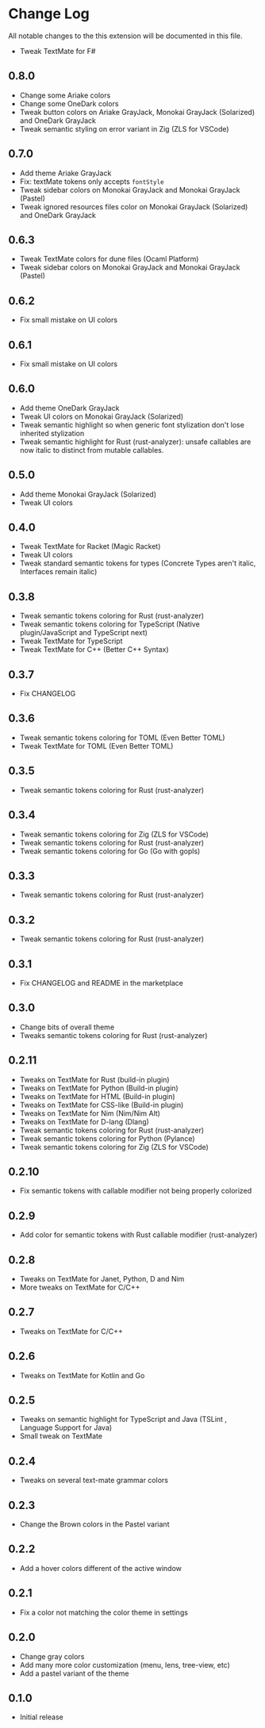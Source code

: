 # Change Log

All notable changes to the this extension will be documented in this file.

- Tweak TextMate for F#

## 0.8.0

- Change some Ariake colors
- Change some OneDark colors
- Tweak button colors on Ariake GrayJack, Monokai GrayJack (Solarized) and
  OneDark GrayJack
- Tweak semantic styling on error variant in Zig (ZLS for VSCode)

## 0.7.0

- Add theme Ariake GrayJack
- Fix: textMate tokens only accepts `fontStyle`
- Tweak sidebar colors on Monokai GrayJack and Monokai GrayJack (Pastel)
- Tweak ignored resources files color on Monokai GrayJack (Solarized) and
  OneDark GrayJack

## 0.6.3

- Tweak TextMate colors for dune files (Ocaml Platform)
- Tweak sidebar colors on Monokai GrayJack and Monokai GrayJack (Pastel)

## 0.6.2

- Fix small mistake on UI colors

## 0.6.1

- Fix small mistake on UI colors

## 0.6.0

- Add theme OneDark GrayJack
- Tweak UI colors on Monokai GrayJack (Solarized)
- Tweak semantic highlight so when generic font stylization don't lose inherited
  stylization
- Tweak semantic highlight for Rust (rust-analyzer): unsafe callables are now
  italic to distinct from mutable callables.

## 0.5.0

- Add theme Monokai GrayJack (Solarized)
- Tweak UI colors

## 0.4.0

- Tweak TextMate for Racket (Magic Racket)
- Tweak UI colors
- Tweak standard semantic tokens for types (Concrete Types aren't italic,
  Interfaces remain italic)

## 0.3.8

- Tweak semantic tokens coloring for Rust (rust-analyzer)
- Tweak semantic tokens coloring for TypeScript (Native plugin/JavaScript and
  TypeScript next)
- Tweak TextMate for TypeScript
- Tweak TextMate for C++ (Better C++ Syntax)

## 0.3.7

- Fix CHANGELOG

## 0.3.6

- Tweak semantic tokens coloring for TOML (Even Better TOML)
- Tweak TextMate for TOML (Even Better TOML)

## 0.3.5

- Tweak semantic tokens coloring for Rust (rust-analyzer)

## 0.3.4

- Tweak semantic tokens coloring for Zig (ZLS for VSCode)
- Tweak semantic tokens coloring for Rust (rust-analyzer)
- Tweak semantic tokens coloring for Go (Go with gopls)

## 0.3.3

- Tweak semantic tokens coloring for Rust (rust-analyzer)

## 0.3.2

- Tweak semantic tokens coloring for Rust (rust-analyzer)

## 0.3.1

- Fix CHANGELOG and README in the marketplace

## 0.3.0

- Change bits of overall theme
- Tweaks semantic tokens coloring for Rust (rust-analyzer)

## 0.2.11

- Tweaks on TextMate for Rust (build-in plugin)
- Tweaks on TextMate for Python (Build-in plugin)
- Tweaks on TextMate for HTML (Build-in plugin)
- Tweaks on TextMate for CSS-like (Build-in plugin)
- Tweaks on TextMate for Nim (Nim/Nim Alt)
- Tweaks on TextMate for D-lang (Dlang)
- Tweak semantic tokens coloring for Rust (rust-analyzer)
- Tweak semantic tokens coloring for Python (Pylance)
- Tweak semantic tokens coloring for Zig (ZLS for VSCode)

## 0.2.10

- Fix semantic tokens with callable modifier not being properly colorized

## 0.2.9

- Add color for semantic tokens with Rust callable modifier (rust-analyzer)

## 0.2.8

- Tweaks on TextMate for Janet, Python, D and Nim
- More tweaks on TextMate for C/C++

## 0.2.7

- Tweaks on TextMate for C/C++

## 0.2.6

- Tweaks on TextMate for Kotlin and Go

## 0.2.5

- Tweaks on semantic highlight for TypeScript and Java (TSLint , Language
  Support for Java)
- Small tweak on TextMate

## 0.2.4

- Tweaks on several text-mate grammar colors

## 0.2.3

- Change the Brown colors in the Pastel variant

## 0.2.2

- Add a hover colors different of the active window

## 0.2.1

- Fix a color not matching the color theme in settings

## 0.2.0

- Change gray colors
- Add many more color customization (menu, lens, tree-view, etc)
- Add a pastel variant of the theme

## 0.1.0

- Initial release
